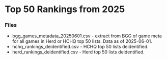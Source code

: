 # Top 50 Rankings from 2025

### Files
- bgg_games_metadata_20250601.csv - extract from BGG of game meta for all games in Herd or HCHQ top 50 lists. Data as of 2025-06-01.
- hchq_rankings_deidentified.csv - HCHQ top 50 lists deidentified.
- herd_rankings_deidentified.csv - Herd top 50 lists deidentified.
